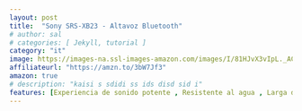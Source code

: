 ```yaml
---
layout: post
title:  "Sony SRS-XB23 - Altavoz Bluetooth"
# author: sal
# categories: [ Jekyll, tutorial ]
category: "it"
image: https://images-na.ssl-images-amazon.com/images/I/81HJvX3vIpL._AC_SX425_.jpg
affiliateurl: "https://amzn.to/3bW7Jf3"
amazon: true
# description: "kaisi s sdidi ss ids disd sid i"
features: [Experiencia de sonido potente , Resistente al agua , Larga duración de batería de hasta 12h]
---
```

